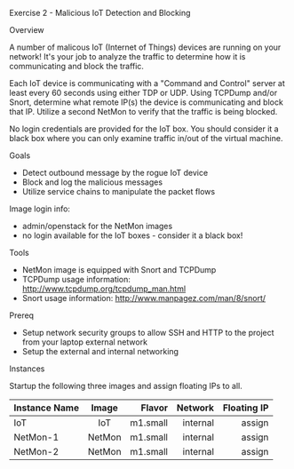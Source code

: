 Exercise 2 - Malicious IoT Detection and Blocking

Overview

A number of malicous IoT (Internet of Things) devices are running on your network! It's your job to analyze the traffic to determine how it is communicating and block the traffic.

Each IoT device is communicating with a "Command and Control" server at least every 60 seconds using either TDP or UDP. Using TCPDump and/or Snort, determine what remote IP(s) the device is communicating and block that IP. Utilize a second NetMon to verify that the traffic is being blocked.

No login credentials are provided for the IoT box. You should consider it a black box where you can only examine traffic in/out of the virtual machine.

Goals

  * Detect outbound message by the rogue IoT device
  * Block and log the malicious messages
  * Utilize service chains to manipulate the packet flows

Image login info:

  * admin/openstack for the NetMon images
  * no login available for the IoT boxes - consider it a black box!
  
Tools

  * NetMon image is equipped with Snort and TCPDump
  * TCPDump usage information: http://www.tcpdump.org/tcpdump_man.html
  * Snort usage information: http://www.manpagez.com/man/8/snort/

Prereq
  * Setup network security groups to allow SSH and HTTP to the project from your laptop external network
  * Setup the external and internal networking

Instances

Startup the following three images and assign floating IPs to all.

| Instance Name | Image         | Flavor   | Network  | Floating IP |
| ------------- |:-------------:| --------:|---------:|------------:|
| IoT           | IoT           | m1.small | internal |  assign     |
| NetMon-1      | NetMon        | m1.small | internal |  assign     |
| NetMon-2      | NetMon        | m1.small | internal |  assign     |









